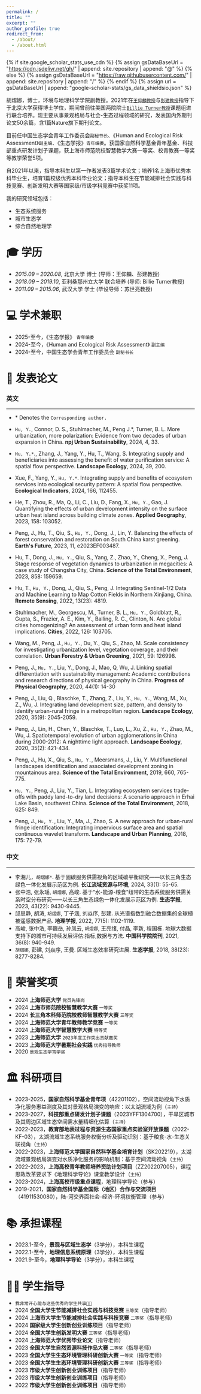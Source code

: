 ```yaml
---
permalink: /
title: ""
excerpt: ""
author_profile: true
redirect_from: 
  - /about/
  - /about.html
---
```


{% if site.google_scholar_stats_use_cdn %}
{% assign gsDataBaseUrl = "https://cdn.jsdelivr.net/gh/" | append: site.repository | append: "@" %}
{% else %}
{% assign gsDataBaseUrl = "https://raw.githubusercontent.com/" | append: site.repository | append: "/" %}
{% endif %}
{% assign url = gsDataBaseUrl | append: "google-scholar-stats/gs_data_shieldsio.json" %}

<span class='anchor' id='about-me'></span>

胡熠娜，博士，环境与地理科学学院副教授。2021年在<a href="http://www.ues.pku.edu.cn/old/szdw/qbjs/w/311950.htm" target="_blank">`王仰麟教授`</a>与<a href="http://www.ues.pku.edu.cn/jszy/pj/pjgrjl/47d5081a72b1402693d0ef0eac835be3.htm" target="_blank">`彭建教授`</a>指导下于北京大学获得博士学位，期间曾前往美国两院院士<a href="https://search.asu.edu/profile/1227885" target="_blank">`Billie Turner教授`</a>课题组进行联合培养。现主要从事景观格局与社会-生态过程领域的研究，发表国内外期刊论文50余篇，含1篇Nature旗下期刊论文。

目前任中国生态学会青年工作委员会`副秘书长`、《Human and Ecological Risk Assessment》`副主编`、《生态学报》`青年编委`。获国家自然科学基金青年基金、科技部重点研发计划子课题，获上海市师范院校智慧教学大赛一等奖、校青教赛一等奖等教学荣誉5项。

自2021年以来，指导本科生以第一作者发表3篇学术论文；培养1名上海市优秀本科毕业生，培育1篇校级优秀本科毕业论文；指导本科生在节能减排社会实践与科技竞赛、创新发明大赛等国家级/市级学科竞赛中获奖11项。

我的研究领域包括：
- 生态系统服务
- 城市生态学
- 综合自然地理学

<span class='anchor' id='-xl'></span>

# 🎓 学历
- *2015.09 – 2020.08*, 北京大学         博士 (导师：王仰麟、彭建教授) 
- *2018.09 – 2019.10*, 亚利桑那州立大学  联合培养 (导师: Billie Turner教授)
- *2011.09 – 2015.06*, 武汉大学         学士 (毕设导师：苏世亮教授)

<span class='anchor' id='-xsjz'></span>

# 💻 学术兼职

- 2025-至今，《生态学报》 `青年编委`
- 2024-至今，《Human and Ecological Risk Assessment》 `副主编`
- 2024-至今，中国生态学会青年工作委员会 `副秘书长`


<span class='anchor' id='-fblw'></span>

# 📝 发表论文

### 英文
---

- \* Denotes the `Corresponding author.`

- `Hu, Y.`, Connor, D. S., Stuhlmacher, M., Peng J.*, Turner, B. L. More urbanization, more polarization: Evidence from two decades of urban expansion in China. **npj Urban Sustainability**, 2024, 4, 33.
- `Hu, Y.*`., Zhang, J., Yang, Y., Hu, T., Wang, S. Integrating supply and beneficiaries into assessing the benefit of water purification service: A spatial flow perspective. **Landscape Ecology**, 2024, 39, 200.
- Xue, F., Yang, Y., `Hu, Y.*`. Integrating supply and benefits of ecosystem services into ecological security pattern: A spatial flow perspective. **Ecological Indicators**, 2024, 166, 112455. 
- He, T., Zhou, R., Ma, Q., Li, C., Liu, D., Fang, X., `Hu, Y.`, Gao, J. Quantifying the effects of urban development intensity on the surface urban heat island across building climate zones. **Applied Geography**, 2023, 158: 103052.
- Peng, J., Hu, T., Qiu, S., `Hu, Y.`, Dong, J., Lin, Y. Balancing the effects of forest conservation and restoration on South China karst greening. **Earth's Future**, 2023, 11, e2023EF003487.
- Hu, T., Dong, J., `Hu, Y.`, Qiu, S., Yang, Z., Zhao, Y., Cheng, X., Peng, J. Stage response of vegetation dynamics to urbanization in megacities: A case study of Changsha City, China. **Science of the Total Environment**, 2023, 858: 159659.
- Hu, T., `Hu, Y.`, Dong, J., Qiu, S., Peng, J. Integrating Sentinel-1/2 Data and Machine Learning to Map Cotton Fields in Northern Xinjiang, China. **Remote Sensing**, 2022, 13(23): 4819.
- Stuhlmacher, M., Georgescu, M., Turner, B. L., `Hu, Y.`, Goldblatt, R., Gupta, S., Frazier, A. E., Kim, Y., Balling, R. C., Clinton, N. Are global cities homogenizing? An assessment of urban form and heat island implications. **Cities**, 2022, 126: 103705.
- Wang, M., Peng, J., `Hu, Y.`, Du, Y., Qiu, S., Zhao, M. Scale consistency for investigating urbanization level, vegetation coverage, and their correlation. **Urban Forestry & Urban Greening**, 2021, 59: 126998.
- Peng, J., `Hu, Y.`, Liu, Y., Dong, J., Mao, Q, Wu, J. Linking spatial differentiation with sustainability management: Academic contributions and research directions of physical geography in China. **Progress of Physical Geography**, 2020, 44(1): 14-30
- Peng, J., Liu, Q., Blaschke, T., Zhang, Z., Liu, Y., `Hu, Y.`, Wang, M., Xu, Z., Wu, J. Integrating land development size, pattern, and density to identify urban-rural fringe in a metropolitan region. **Landscape Ecology**, 2020, 35(9): 2045-2059.
- Peng, J., Lin, H., Chen, Y., Blaschke, T., Luo, L., Xu, Z., `Hu, Y.`, Zhao, M., Wu, J. Spatiotemporal evolution of urban agglomerations in China during 2000-2012: A nighttime light approach. **Landscape Ecology**, 2020, 35(2): 421-434.
- Peng, J., Hu, X., Qiu, S., `Hu, Y.`, Meersmans, J., Liu, Y. Multifunctional landscapes identification and associated development zoning in mountainous area. **Science of the Total Environment**, 2019, 660, 765-775.
- `Hu, Y.`, Peng, J., Liu, Y., Tian, L. Integrating ecosystem services trade-offs with paddy land-to-dry land decisions: A scenario approach in Erhai Lake Basin, southwest China. **Science of the Total Environment**, 2018, 625: 849.
- Peng, J., `Hu, Y.`, Liu, Y., Ma, J., Zhao, S. A new approach for urban-rural fringe identification: Integrating impervious surface area and spatial continuous wavelet transform. **Landscape and Urban Planning**, 2018, 175: 72-79.  


### 中文
---

- 李湘儿，`胡熠娜*`. 基于固碳服务供需视角的区域碳平衡研究——以长三角生态绿色一体化发展示范区为例. **长江流域资源与环境**, 2024, 33(1): 55-65.
- 张中浩, 张永瑶, `胡熠娜`, 高峻. 基于“水-能源-粮食”纽带的生态系统服务供需关系时空分布研究——以长三角生态绿色一体化发展示范区为例. **生态学报**, 2023, 43(22): 9430-9445.
- 邱思静, 胡涛, `胡熠娜`, 丁子涵, 刘焱序, 彭建. 从光谱指数到融合数据集的全球植被遥感数据产品. **地理学报**, 2022, 77(5): 1102-1119.
- 高峻, 张中浩, 李巍岳, 孙凤云, `胡熠娜`, 王亮绪, 付晶, 李新, 程国栋. 地球大数据支持下的城市可持续发展评估:指标,数据与方法. **中国科学院院刊**, 2021, 36(8): 940-949.
- `胡熠娜`, 彭建, 刘焱序, 王曼. 区域生态效率研究进展. **生态学报**, 2018, 38(23): 8277-8284. 


<span class='anchor' id='-ryjx'></span>

# 🏅 荣誉奖项
- 2024 **上海师范大学** `党员先锋岗`
- 2024 **上海市师范院校智慧教学大赛** `一等奖`
- 2024 **长三角本科师范院校教师智慧教学大赛** `三等奖`
- 2024 **上海师范大学青年教师教学竞赛** `一等奖`
- 2024 **上海师范大学智慧教学大赛** `特等奖`
- 2023 **上海师范大学** `2023年度工作突出贡献嘉奖`
- 2023 **上海师范大学暑期社会实践** `优秀指导教师`
- 2020 `景观生态学笃学奖`

<span class='anchor' id='-kyxm'></span>

# 🏛️ 科研项目

- 2023-2025，**国家自然科学基金青年项**（42201102），空间流动视角下水质净化服务惠益测度及其对景观格局演变的响应：以太湖流域为例（`主持`）
- 2023-2027，**科技部重点研发计划子课题**（2023YFF1304700），干旱区城市及其周边区域生态空间需水量精细化估算（`主持`）
- 2022-2023，**教育部地表过程与资源生态国家重点实验室开放课题**（2022-KF-03），太湖流域生态系统服务权衡分析及驱动识别：基于粮食-水-生态关联视角（`主持`）
- 2022-2023，**上海师范大学国家自然科学基金培育计划**（SK202219），太湖流域景观格局演变对水质净化服务的影响机制：基于空间流动视角（`主持`）
- 2022-2023，**上海高校青年教师培养资助计划项目**（ZZ202207005），课程思政改革要求下《地理科学导论》课堂教学设计（`主持`）
- 2023-2024，**上海高校市级重点课程**，地理科学导论（参与）
- 2019-2021，**国家自然科学基金国际（地区）合作与交流项目**（41911530080），陆-河交界面社会-经济-环境权衡管理（参与）

<span class='anchor' id='-cdkc'></span>

# 📚 承担课程

- 2023.1-至今，**景观与区域生态学**（3学分），本科生课程
- 2022.1-至今，**地理信息系统原理**（3学分），本科生课程
- 2021.9-至今，**地理科学导论**（3学分），本科生课程

<span class='anchor' id='-xszd'></span>

# 🧑‍🎓 学生指导

- `我非常开心能与这些优秀的学生共事💖💖`
- 2024 **全国大学生节能减排社会实践与科技竞赛** `三等奖`（指导老师） 
- 2024 **上海市大学生节能减排社会实践与科技竞赛** `二等奖`（指导老师）
- 2024 **国家级大学生创新创业训练项目**（指导老师）
- 2024 **全国大学生创新发明大赛** `三等奖`（指导老师）
- 2024 **上海师范大学优秀毕业论文**（指导老师）
- 2023 **全国大学生自然资源科技作品大赛** `二等奖`（指导老师）
- 2023 **全国大学生生态环境管理科研创新大赛** `一等奖`（指导老师）
- 2023 **全国大学生生态环境管理科研创新大赛** `三等奖`（指导老师）
- 2023 **市级大学生创新创业训练项目**（指导老师）
- 2023 **市级大学生创新创业训练项目**（指导老师）
- 2022 **市级大学生创新创业训练项目**（指导老师）
